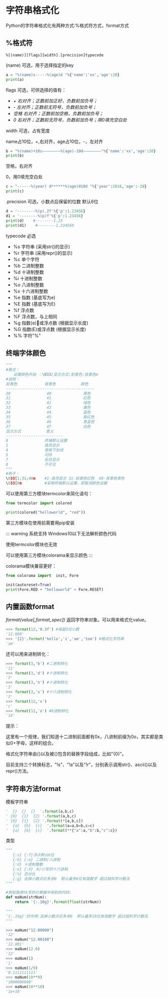 # 字符串格式化

Python的字符串格式化有两种方式:%格式符方式，format方式 

## %格式符

`%[(name)][flags][width].[precision]typecode`




(name)      可选，用于选择指定的key

```python
a = "%(name)s-----%(age)d "%{'name':'xx','age':20}
print(a)
```

flags          可选，可供选择的值有：

- *+       右对齐；正数前加正好，负数前加负号；*
- *-        左对齐；正数前无符号，负数前加负号；*
- *空格    右对齐；正数前加空格，负数前加负号；*
- *0        右对齐；正数前无符号，负数前加负号；用0填充空白处*

width         可选，占有宽度

name占10位，+,右对齐，age占10位，-，左对齐

```python
b = "%(name)+10s————————%(age)-10d————————"%{'name':'xx','age':20}
print(b)
```

 空格，右对齐

 0，用0填充空白处

```python
c = "------%(year) d******%(age)010d "%{'year':2016,'age':-20}
print(c)
```

.precision   可选，小数点后保留的位数 默认6位

```python
d = '--------%(p).2f'%{'p':1.23456}
d1 = '--------%(p)f'%{'p':1.23456}
print(d)    #--------1.23
print(d1)    #--------1.234560
```

typecode    必选

- %s    字符串 (采用str()的显示)
- %r    字符串 (采用repr()的显示)
- %c    单个字符
- %b    二进制整数
- %d    十进制整数
- %i    十进制整数
- %o    八进制整数
- %x    十六进制整数
- %e    指数 (基底写为e)
- %E    指数 (基底写为E)
- %f    浮点数
- %F    浮点数，与上相同
- %g    指数(e)或浮点数 (根据显示长度)
- %G    指数(E)或浮点数 (根据显示长度)
- %%    字符"%"



## 终端字体颜色

```python
"""
#格式：
　　设置颜色开始 ：\033[显示方式;前景色;背景色m
#说明：
前景色            背景色           颜色
---------------------------------------
30                40              黑色
31                41              红色
32                42              绿色
33                43              黃色
34                44              蓝色
35                45              紫红色
36                46              青蓝色
37                47              白色
显示方式           意义
-------------------------
0                终端默认设置
1                高亮显示
4                使用下划线
5                闪烁
7                反白显示
8                不可见
"""
#例子：
\033[1;31;40m    #1-高亮显示 31-前景色红色  40-背景色黑色
\033[0m          #采用终端默认设置，即取消颜色设置
```

可以使用第三方模块termcolor来简化语句：

```python
from termcolor import colored

print(colored("helloworld", "red"))
```

第三方模块在使用前需要用pip安装


::: warning 系统支持
Windows10以下无法解析颜色代码

使用termcolor模块也无效

可以使用第三方模块colorama来显示颜色
:::

colorama模块兼容更好：

```python
from colorama import  init, Fore

init(autoreset=True)
print(Fore.RED + "helloworld" + Fore.RESET)
```




## 内置函数format

*format(value[,format_spec])*
返回字符串对象。可以用来格式化value。

```python
>>> format(12,'0.3f') #保留3位小数
'12.000'
>>> '{2}'.format('hello','i','am','tom') #格式化字符串
'am'
```

还可以用来进制转化：

```python
>>> format(3,'b') #二进制转化
'11'
>>> format(3,'d') #十进制转化
'3'
>>> format(3,'n') #十进制转化
'3'
>>> format(3,'x') #十六进制转化
'3'
>>> format(12,'x')
'c'
>>> format(12,'o') #8进制转化
'14'
```

提示：

这里有一个规律，我们知道十二进制前面都有0x，八进制前缀为0o，其实都是类似0+字母，这样的组合。

格式化字符串由{}以及被{}包含的替换字段组成，比如"{0}"。

目前支持三个转换标志，"!s"、"!a"以及"!r"，分别表示调用str()、ascii()以及repr()方法。



## 字符串方法format

模板字符串

```python
'  {}  {}  {}  '.format(a,b,c)     
' {0}  {1}  {2} '.format(a,b,c)
' {0}  {1}  {2} '.format(*[a,b,c])
'  {a}  {b}  {c}  '.format(a=a,b=b,c=c)
'  {a}  {b}  {c}  '.format(**{"a":a,"b":b,"c":c})
```

类型

```python
"""
   {:s} {:f}浮点默认6位
   {:b} {:o} 二进制/八进制
   {:d} 十进制整数
   {:x} {:X} 大/小写的十六进制
   {:%} 百分比
   {:g} 去掉小数点后多余0  默认最多6位有效数字 超过就科学计数法
"""
```

```python
#例如我用tk写的计算器中用到的代码:
def maNum(strNum):
    return '{:.10g}'.format(float(strNum))
    
"""
'{:.10g}'的作用:去掉小数点后多余0  默认最多10位有效数字 超过就科学计数法
"""

>>> maNum("12.00000")
'12'
>>> maNum("12.00100")
'12.001'
>>> maNum(12.0)
'12'
>>> maNum(1)
'1'
>>> maNum(1/9)
'0.1111111111'
>>> maNum(10**9)
'1000000000'
>>> maNum(10**10)
'1e+10'
```

